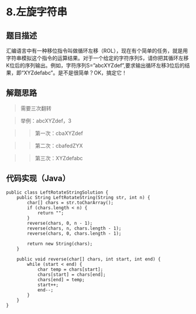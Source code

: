 # 8.左旋字符串

## 题目描述

汇编语言中有一种移位指令叫做循环左移（ROL），现在有个简单的任务，就是用字符串模拟这个指令的运算结果。对于一个给定的字符序列S，请你把其循环左移K位后的序列输出。例如，字符序列S=”abcXYZdef”,要求输出循环左移3位后的结果，即“XYZdefabc”。是不是很简单？OK，搞定它！

## 解题思路

> 需要三次翻转

> 举例：abcXYZdef，3

>> 第一次：cbaXYZdef

>> 第二次：cbafedZYX

>> 第三次：XYZdefabc

## 代码实现（Java）

	public class LeftRotateStringSolution {
    	public String LeftRotateString(String str, int n) {
    	    char[] chars = str.toCharArray();
    	    if (chars.length < n) {
    	        return "";
    	    }
    	    reverse(chars, 0, n - 1);
    	    reverse(chars, n, chars.length - 1);
    	    reverse(chars, 0, chars.length - 1);
 	
    	    return new String(chars);
    	}
 	
    	public void reverse(char[] chars, int start, int end) {
    	    while (start < end) {
    	        char temp = chars[start];
    	        chars[start] = chars[end];
    	        chars[end] = temp;
    	        start++;
    	        end--;
    	    }
    	}
	}